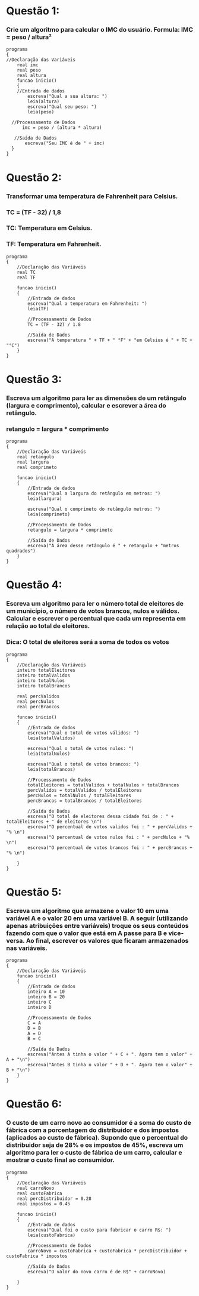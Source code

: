 # Questão 1: 
### Crie um algoritmo para calcular o IMC do usuário. Formula: IMC = peso / altura²
```Portugol
programa
{
//Declaração das Variáveis
	real imc
	real peso
	real altura
	funcao inicio()
	{
	//Entrada de dados
		escreva("Qual a sua altura: ")
		leia(altura)
		escreva("Qual seu peso: ")
		leia(peso)

  //Processamento de Dados
	  imc = peso / (altura * altura)

   //Saída de Dados
	   escreva("Seu IMC é de " + imc)
  }
}
```

# Questão 2:
### Transformar uma temperatura de Fahrenheit para Celsius.
### TC = (TF - 32) / 1,8
### TC: Temperatura em Celsius.
### TF: Temperatura em Fahrenheit.

```Portugol
programa
{
	//Declaração das Variáveis
	real TC
	real TF

	funcao inicio()
	{
		//Entrada de dados
		escreva("Qual a temperatura em Fahrenheit: ")
		leia(TF)
		
		//Processamento de Dados
		TC = (TF - 32) / 1.8

		//Saída de Dados
		escreva("A temperatura " + TF + " °F" + "em Celsius é " + TC + "°C")
	}
}

````


# Questão 3:
### Escreva um algoritmo para ler as dimensões de um retângulo (largura e comprimento), calcular e escrever a área do retângulo.
### retangulo = largura * comprimento

```Portugol
programa
{
	//Declaração das Variáveis
	real retangulo
	real largura
	real comprimeto

	funcao inicio()
	{
		//Entrada de dados
		escreva("Qual a largura do retângulo em metros: ")
		leia(largura)
		
		escreva("Qual o comprimeto do retângulo metros: ")
		leia(comprimeto)
		
		//Processamento de Dados
		retangulo = largura * comprimeto

		//Saída de Dados
		escreva("A área desse retângulo é " + retangulo + "metros quadrados")
	}
}
````

# Questão 4:
### Escreva um algoritmo para ler o número total de eleitores de um município, o número de votos brancos, nulos e válidos. Calcular e escrever o percentual que cada um representa em relação ao total de eleitores.
### Dica: O total de eleitores será a soma de todos os votos

```Portugol
programa
{
	//Declaração das Variáveis
	inteiro totalEleitores
	inteiro totalValidos
	inteiro totalNulos
	inteiro totalBrancos

	real percValidos
	real percNulos
	real percBrancos

	funcao inicio()
	{
		//Entrada de dados
		escreva("Qual o total de votos válidos: ")
		leia(totalValidos)
		
		escreva("Qual o total de votos nulos: ")
		leia(totalNulos)

		escreva("Qual o total de votos brancos: ")
		leia(totalBrancos)
		
		//Processamento de Dados
		totalEleitores = totalValidos + totalNulos + totalBrancos
		percValidos = totalValidos / totalEleitores
		percNulos = totalNulos / totalEleitores
		percBrancos = totalBrancos / totalEleitores

		//Saída de Dados
		escreva("O total de eleitores dessa cidade foi de : " + totalEleitores + " de eleitores \n")
		escreva("O percentual de votos validos foi : " + percValidos + "% \n")
		escreva("O percentual de votos nulos foi : " + percNulos + "% \n")
		escreva("O percentual de votos brancos foi : " + percBrancos + "% \n")
		
	}
}
````

# Questão 5: 
### Escreva um algoritmo que armazene o valor 10 em uma variável A e o valor 20 em uma variável B. A seguir (utilizando apenas atribuições entre variáveis) troque os seus conteúdos fazendo com que o valor que está em A passe para B e vice-versa. Ao final, escrever os valores que ficaram armazenados nas variáveis.

```Portugol
programa
{
	//Declaração das Variáveis
	funcao inicio()
	{
		//Entrada de dados
		inteiro A = 10
		inteiro B = 20
		inteiro C
		inteiro D
		
		//Processamento de Dados
		C = A
		D = B
		A = D
		B = C

		//Saída de Dados
		escreva("Antes A tinha o valor " + C + ". Agora tem o valor" + A + "\n")
		escreva("Antes B tinha o valor " + D + ". Agora tem o valor" + B + "\n")
	}
}

```

# Questão 6:
### O custo de um carro novo ao consumidor é a soma do custo de fábrica com a porcentagem do distribuidor e dos impostos (aplicados ao custo de fábrica). Supondo que o percentual do distribuidor seja de 28% e os impostos de 45%, escreva um algoritmo para ler o custo de fábrica de um carro, calcular e mostrar o custo final ao consumidor.

```Portugol
programa
{
	//Declaração das Variáveis
	real carroNovo
	real custoFabrica
	real percDistribuidor = 0.28
	real impostos = 0.45

	funcao inicio()
	{
		//Entrada de dados
		escreva("Qual foi o custo para fabricar o carro R$: ")
		leia(custoFabrica)
		
		//Processamento de Dados
		carroNovo = custoFabrica + custoFabrica * percDistribuidor + custoFabrica * impostos

		//Saída de Dados
		escreva("O valor do novo carro é de R$" + carroNovo)
		
	}
}

```
